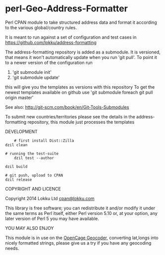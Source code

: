 perl-Geo-Address-Formatter
==========================

Perl CPAN module to take structured address data and format it
according to the various global/country rules.

It is meant to run against a set of configuration and test cases in
https://github.com/lokku/address-formatting

The address-formatting repository is added as a submodule. It is
versioned, that means it won't automatically update when you run 'git
pull'. To point it to a newer version of the configuration run 

1. 'git submodule init'
2. 'git submodule update'

this will give you the templates as versions with this repository
To get the newest templates available on github use
'git submodule foreach git pull origin master'

See also: http://git-scm.com/book/en/Git-Tools-Submodules

To submit new countries/territories please see the details in the
address-formatting repository, this module just processes the templates

DEVELOPMENT

        # first install Dist::Zilla
	dzil clean

	# running the test-suite
        dzil test --author

	dzil build

	# git push, upload to CPAN
	dzil release


COPYRIGHT AND LICENCE

Copyright 2014 Lokku Ltd <cpan@lokku.com>

This library is free software; you can redistribute it and/or modify
it under the same terms as Perl itself, either Perl version 5.10 or,
at your option, any later version of Perl 5 you may have available.

YOU MAY ALSO ENJOY

This module is in use on the [OpenCage
Geocoder](http://geocoder.opencagedata.com/), converting lat,longs
into nicely formatted strings, please give us a try if you have any geocoding 
needs.
